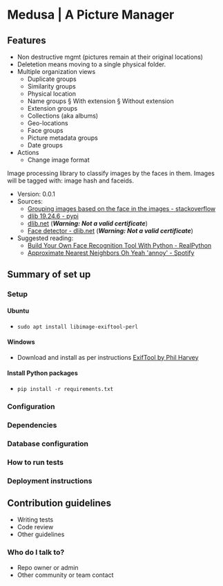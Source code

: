# Medusa | A Picture Manager

## Features
- Non destructive mgmt (pictures remain at their original locations)
- Deletetion means moving to a single physical folder.
- Multiple organization views
  - Duplicate groups
  - Similarity groups
  - Physical location
  - Name groups
      § With extension
      § Without extension
  - Extension groups
  - Collections (aka albums)
  - Geo-locations
  - Face groups
  - Picture metadata groups
  - Date groups
- Actions
  - Change image format
    

Image processing library to classify images by the faces in them.
Images will be tagged with: image hash and faceids.


- Version: 0.0.1
- Sources: 
  - [Grouping images based on the face in the images - stackoverflow](https://stackoverflow.com/questions/73443892/grouping-images-based-on-the-face-in-the-images)
  - [dlib 19.24.6 - pypi](https://pypi.org/project/dlib/)
  - [dlib.net](https://dlib.net/) (***_Warning_: Not a valid certificate***)
  - [Face detector - dlib.net](https://dlib.net/face_detector.py.html) (***_Warning_: Not a valid certificate***)
- Suggested reading:
  - [Build Your Own Face Recognition Tool With Python - RealPython](https://realpython.com/face-recognition-with-python/)
  - [Approximate Nearest Neighbors Oh Yeah 'annoy' - Spotify](https://github.com/spotify/annoy)

 

## Summary of set up

### Setup

#### Ubuntu

- `sudo apt install libimage-exiftool-perl`

#### Windows 

- Download and install as per instructions [ExifTool by Phil Harvey](https://exiftool.org)

#### Install Python packages
- `pip install -r requirements.txt`

### Configuration


### Dependencies


### Database configuration


### How to run tests


### Deployment instructions

## Contribution guidelines

- Writing tests
- Code review
- Other guidelines

### Who do I talk to? ###

- Repo owner or admin
- Other community or team contact